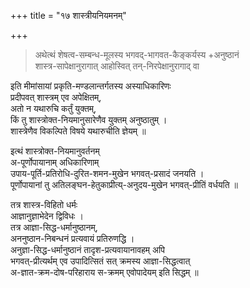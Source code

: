 +++
title = "१७ शास्त्रीयनियमनम्"

+++

> अथेत्थं शेषत्व-सम्बन्ध-मूलस्य भगवद्-भागवत-कैङ्कर्यस्य +अनुष्ठानं  
शास्त्र-सापेक्षानुरागात् आहोस्वित् तन्-निरपेक्षानुरागाद् वा  

इति मीमांसायां प्रकृति-मण्डलान्तर्गतस्य अस्याधिकारिणः  
प्रदीपवत् शास्त्रम् एव अपेक्षितम्,  
अतो न यथारुचि कर्तुं युक्तम्,    
किं तु शास्त्रोक्त-नियमानुसारेणैव युक्तम् अनुष्ठातुम् ।  
शास्त्रेणैव विकल्पिते विषये यथारुचीति ज्ञेयम् ॥

इत्थं शास्त्रोक्त-नियमानुवर्तनम्  
अ-पूर्णोपायानाम् अधिकारिणाम्  
उपाय-पूर्ति-प्रतिरोधि-दुरित-शमन-मुखेन भगवत्-प्रसादं जनयति ।  
पूर्णोपायानां तु अतिलङ्घन-हेतुकाप्रीत्य्-अनुदय-मुखेन भगवत्-प्रीतिं वर्धयति ॥

तत्र शास्त्र-विहितो धर्मः  
आज्ञानुज्ञाभेदेन द्विविधः ।  
तत्र आज्ञा-सिद्ध-धर्मानुष्ठानम्,  
अननुष्ठान-निबन्धनं प्रत्यवायं प्रतिरुणद्धि ।  
अनुज्ञा-सिद्ध-धर्मानुष्ठानं तादृश-प्रत्यवायानावहम् अपि  
भगवत्-प्रीत्यर्थम् एव उपादित्सितं सत् क्रमस्य आज्ञा-सिद्धत्वात्  
अ-ज्ञात-क्रम-दोष-परिहाराय स-क्रमम् एवोपादेयम् इति सिद्धम् ॥

